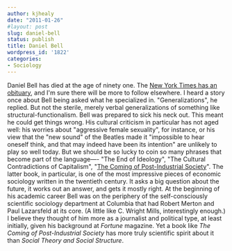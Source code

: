 ```yaml
---
author: kjhealy
date: "2011-01-26"
#layout: post
slug: daniel-bell
status: publish
title: Daniel Bell
wordpress_id: '1822'
categories:
- Sociology
---
```


Daniel Bell has died at the age of ninety one. The [New York Times has an obituary](http://www.nytimes.com/2011/01/26/arts/26bell.html), and I'm sure there will be more to follow elsewhere. I heard a story once about Bell being asked what he specialized in. "Generalizations", he replied. But not the sterile, merely verbal generalizations of something like structural-functionalism. Bell was prepared to sick his neck out. This meant he could get things wrong. His cultural criticism in particular has not aged well: his worries about "aggressive female sexuality", for instance, or his view that the "new sound" of the Beatles made it "impossible to hear oneself think, and that may indeed have been its intention" are unlikely to play so well today. But we should be so lucky to coin so many phrases that become part of the language—- "The End of Ideology", "The Cultural Contradictions of Capitalism", "[The Coming of Post-Industrial Society](http://www.amazon.com/Coming-Post-Industrial-Society-Venture-Forecasting/dp/0465097138)". The latter book, in particular, is one of the most impressive pieces of economic sociology written in the twentieth century. It asks a big question about the future, it works out an answer, and gets it mostly right. At the beginning of his academic career Bell was on the periphery of the self-consciously scientific sociology department at Columbia that had Robert Merton and Paul Lazarsfeld at its core. (A little like C. Wright Mills, interestingly enough.) I believe they thought of him more as a journalist and political type, at least initially, given his background at *Fortune* magazine. Yet a book like *The Coming of Post-Industrial Society* has more truly scientific spirit about it than *Social Theory and Social Structure*.
